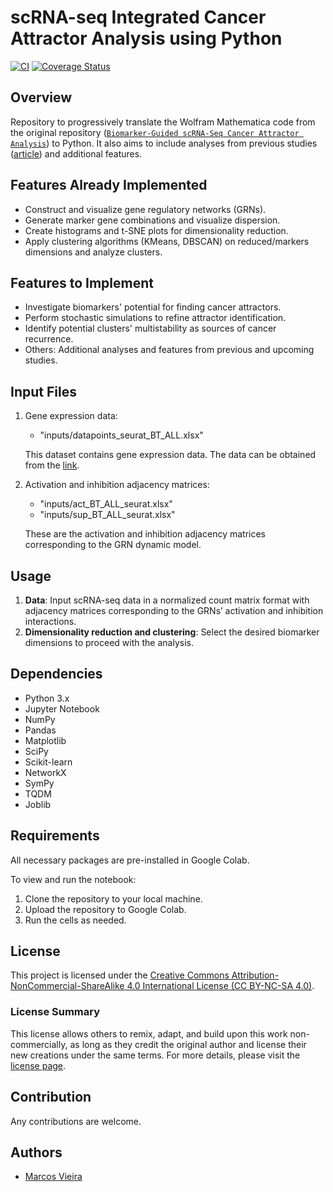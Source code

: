 # scRNA-seq Integrated Cancer Attractor Analysis using Python

[![CI](https://github.com/marcosgvjunior/scRNA-seq-Integrated-Cancer-Attractor-Analysis-using-Python/actions/workflows/main.yml/badge.svg?branch=testing-branch)](https://github.com/marcosgvjunior/scRNA-seq-Integrated-Cancer-Attractor-Analysis-using-Python/actions/workflows/main.yml)    [![Coverage Status](https://coveralls.io/repos/github/marcosgvjunior/scRNA-seq-Integrated-Cancer-Attractor-Analysis-using-Python/badge.svg?branch=testing-branch)](https://coveralls.io/github/marcosgvjunior/scRNA-seq-Integrated-Cancer-Attractor-Analysis-using-Python?branch=testing-branch)

## Overview
Repository to progressively translate the Wolfram Mathematica code from the original repository ([`Biomarker-Guided scRNA-Seq Cancer Attractor Analysis`](https://github.com/marcosgvjunior/Biomarker-Guided-scRNA-Seq-Cancer-Attractor-Analysis)) to Python. It also aims to include analyses from previous studies ([article](https://doi.org/10.3390/ijms25094894)) and additional features.

## Features Already Implemented
- Construct and visualize gene regulatory networks (GRNs).
- Generate marker gene combinations and visualize dispersion.
- Create histograms and t-SNE plots for dimensionality reduction.
- Apply clustering algorithms (KMeans, DBSCAN) on reduced/markers dimensions and analyze clusters.

## Features to Implement
- Investigate biomarkers' potential for finding cancer attractors.
- Perform stochastic simulations to refine attractor identification.
- Identify potential clusters' multistability as sources of cancer recurrence.
- Others: Additional analyses and features from previous and upcoming studies.

## Input Files

1. Gene expression data: 
   - "inputs/datapoints_seurat_BT_ALL.xlsx"
   
   This dataset contains gene expression data. The data can be obtained from the [link](https://www.ncbi.nlm.nih.gov/geo/query/acc.cgi?acc=GSE84465).

2. Activation and inhibition adjacency matrices: 
   - "inputs/act_BT_ALL_seurat.xlsx"
   - "inputs/sup_BT_ALL_seurat.xlsx"
   
   These are the activation and inhibition adjacency matrices corresponding to the GRN dynamic model.

## Usage

1. **Data**: Input scRNA-seq data in a normalized count matrix format with adjacency matrices corresponding to the GRNs’ activation and inhibition interactions.
2. **Dimensionality reduction and clustering**: Select the desired biomarker dimensions to proceed with the analysis.

## Dependencies
- Python 3.x
- Jupyter Notebook
- NumPy
- Pandas
- Matplotlib
- SciPy
- Scikit-learn
- NetworkX
- SymPy
- TQDM
- Joblib

## Requirements

All necessary packages are pre-installed in Google Colab.

To view and run the notebook:

1. Clone the repository to your local machine.
2. Upload the repository to Google Colab.
3. Run the cells as needed.

## License

This project is licensed under the [Creative Commons Attribution-NonCommercial-ShareAlike 4.0 International License (CC BY-NC-SA 4.0)](LICENSE.txt).

### License Summary

This license allows others to remix, adapt, and build upon this work non-commercially, as long as they credit the original author and license their new creations under the same terms. For more details, please visit the [license page](https://creativecommons.org/licenses/by-nc-sa/4.0/).

## Contribution
Any contributions are welcome.

## Authors
- [Marcos Vieira](https://github.com/marcosgvjunior)
